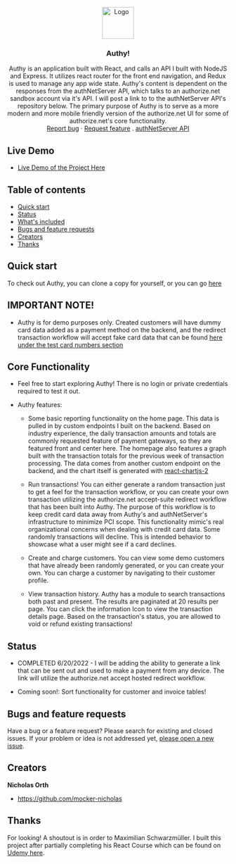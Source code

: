 <p align="center">
  <a href="https://github.com/mocker-nicholas/stripes">
    <img src="https://res.cloudinary.com/dtk2pykqu/image/upload/v1655166745/favicon_l3icig.png" alt="Logo" width=72 height=72>
  </a>

  <h3 align="center">Authy!</h3>

  <p align="center">
    Authy is an application built with React, and calls an API I built with NodeJS and Express. It utilizes react router for the front end navigation, and Redux is used to manage any app wide state. Authy's content is dependent on the responses from the authNetServer API, which talks to an authorize.net sandbox account via it's API. I will post a link to to the authNetServer API's repository below. The primary purpose of Authy is to serve as a more modern and more mobile friendly version of the authorize.net UI for some of authorize.net's core functionality.
    <br>
    <a href="https://github.com/mocker-nicholas/authy/issues">Report bug</a>
    ·
    <a href="https://github.com/mocker-nicholas/authy/issues">Request feature</a>
    .
    <a href="https://github.com/mocker-nicholas/authNetServer">authNetServer API</a>
  </p>
</p>

## Live Demo

- [Live Demo of the Project Here](https://main--benevolent-scone-9283d1.netlify.app/)

## Table of contents

- [Quick start](#quick-start)
- [Status](#status)
- [What's included](#whats-included)
- [Bugs and feature requests](#bugs-and-feature-requests)
- [Creators](#creators)
- [Thanks](#thanks)

## Quick start

To check out Authy, you can clone a copy for yourself, or you can go [here]('https://main--benevolent-scone-9283d1.netlify.app/')

## IMPORTANT NOTE!

- Authy is for demo purposes only. Created customers will have dummy card data added as a payment method on the backend, and the redirect transaction workflow will accept fake card data that can be found [here under the test card numbers section](https://developer.authorize.net/hello_world/testing_guide.html)

## Core Functionality

- Feel free to start exploring Authy! There is no login or private credentials required to test it out.
- Authy features:

  - Some basic reporting functionality on the home page. This data is pulled in by custom endpoints I built on the backend. Based on industry experience, the daily transaction amounts and totals are commonly requested feature of payment gateways, so they are featured front and center here. The homepage also features a graph built with the transaction totals for the previous week of transaction processing. The data comes from another custom endpoint on the backend, and the chart itself is generated with [react-chartjs-2](https://www.npmjs.com/package/react-chartjs-2)

  - Run transactions! You can either generate a random transaction just to get a feel for the transaction workflow, or you can create your own transaction utilizing the authorize.net accept-suite redirect workflow that has been built into Authy. The purpose of this workflow is to keep credit card data away from Authy's and authNetServer's infrastructure to minimize PCI scope. This functionality mimic's real organizational concerns when dealing with credit card data. Some randomly transactions will decline. This is intended behavior to showcase what a user might see if a card declines.

  - Create and charge customers. You can view some demo customers that have already been randomly generated, or you can create your own. You can charge a customer by navigating to their customer profile.

  - View transaction history. Authy has a module to search transactions both past and present. The results are paginated at 20 results per page. You can click the information Icon to view the transaction details page. Based on the transaction's status, you are allowed to void or refund existing transactions!

## Status

- COMPLETED 6/20/2022 - I will be adding the ability to generate a link that can be sent out and used to make a payment from any device. The link will utilize the authorize.net accept hosted redirect workflow.

- Coming soon!: Sort functionality for customer and invoice tables!

## Bugs and feature requests

Have a bug or a feature request? Please search for existing and closed issues. If your problem or idea is not addressed yet, [please open a new issue](https://github.com/mocker-nicholas/authy/issues).

## Creators

**Nicholas Orth**

- <https://github.com/mocker-nicholas>

## Thanks

For looking! A shoutout is in order to Maximilian Schwarzmüller. I built this project after partially completing his React Course which can be found on [Udemy here](https://www.udemy.com/course/react-the-complete-guide-incl-redux/).
